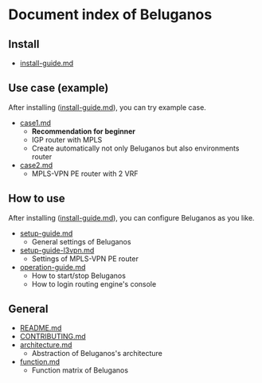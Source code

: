 # Document index of Beluganos

## Install

- [install-guide.md](install-guide.md)

## Use case (example)

After installing ([install-guide.md](install-guide.md)), you can try example case.

- [case1.md](example/case1/case1.md)
	- **Recommendation for beginner**
	- IGP router with MPLS
	- Create automatically not only Beluganos but also environments router
- [case2.md](example/case2/case2.md)
	- MPLS-VPN PE router with 2 VRF

## How to use

After installing ([install-guide.md](install-guide.md)), you can configure Beluganos as you like.

- [setup-guide.md](setup-guide.md)
	- General settings of Beluganos
- [setup-guide-l3vpn.md](setup-guide-l3vpn.md)
	- Settings of MPLS-VPN PE router
- [operation-guide.md](operation-guide.md)
	- How to start/stop Beluganos
	- How to login routing engine's console

## General

- [README.md](../README.md)
- [CONTRIBUTING.md](../CONTRIBUTING.md)
- [architecture.md](architecture.md)
	- Abstraction of Beluganos's architecture
- [function.md](function.md)
	- Function matrix of Beluganos